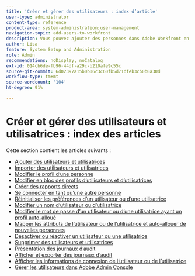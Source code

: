 ```yaml
---
title: 'Créer et gérer des utilisateurs : index d’article'
user-type: administrator
content-type: reference
product-area: system-administration;user-management
navigation-topic: add-users-to-workfront
description: Vous pouvez ajouter des personnes dans Adobe Workfront en créant des utilisateurs individuels et utilisatrices individuelles à partir de zéro ou en copiant des personnes existantes.
author: Lisa
feature: System Setup and Administration
role: Admin
recommendations: noDisplay, noCatalog
exl-id: 014cb6de-fb96-44df-a29c-b210afe9c55c
source-git-commit: 6d02397a15b0b06c3c60fb5d71dfeb3cb0b0a30d
workflow-type: tm+mt
source-wordcount: '104'
ht-degree: 91%

---
```


# Créer et gérer des utilisateurs et utilisatrices : index des articles

<!-- Audited: 2/2024 -->

Cette section contient les articles suivants :

* [Ajouter des utilisateurs et utilisatrices](../../../administration-and-setup/add-users/create-and-manage-users/add-users.md)
* [Importer des utilisateurs et utilisatrices](../../../administration-and-setup/add-users/create-and-manage-users/import-users.md)
* [Modifier le profil d’une personne](../../../administration-and-setup/add-users/create-and-manage-users/edit-a-users-profile.md)
* [Modifier en bloc des profils d’utilisateurs et d’utilisatrices](../../../administration-and-setup/add-users/create-and-manage-users/edit-user-profiles-in-bulk.md)
* [Créer des rapports directs](../../../administration-and-setup/add-users/create-and-manage-users/create-direct-reports.md)
* [Se connecter en tant qu’une autre personne](../../../administration-and-setup/add-users/create-and-manage-users/log-in-as-another-user.md)
* [Réinitialiser les préférences d’un utilisateur ou d’une utilisatrice](../../../administration-and-setup/add-users/create-and-manage-users/reset-a-users-preferences.md)
* [Modifier un nom d’utilisateur ou d’utilisatrice](../../../administration-and-setup/add-users/create-and-manage-users/change-a-username.md)
* [Modifier le mot de passe d’un utilisateur ou d’une utilisatrice ayant un profil auto-alloué](../../../administration-and-setup/add-users/create-and-manage-users/change-pw-auto-provisioned-user.md)
* [Mapper les attributs de l’utilisateur ou de l’utilisatrice et auto-allouer de nouvelles personnes](../../../administration-and-setup/add-users/create-and-manage-users/map-user-attributes.md)
* [Désactiver ou réactiver un utilisateur ou une utilisatrice](../../../administration-and-setup/add-users/create-and-manage-users/deactivate-a-user.md)
* [Supprimer des utilisateurs et utilisatrices](../../../administration-and-setup/add-users/create-and-manage-users/delete-a-user.md)
* [Présentation des journaux d’audit](../../../administration-and-setup/add-users/create-and-manage-users/audit-logs.md)
* [Afficher et exporter des journaux d’audit](../../../administration-and-setup/add-users/create-and-manage-users/view-and-export-audit-logs.md)
* [Afficher les informations de connexion de l’utilisateur ou de l’utilisatrice](../../../administration-and-setup/add-users/create-and-manage-users/view-user-login-info.md)
* [Gérer les utilisateurs dans Adobe Admin Console](../../../administration-and-setup/add-users/create-and-manage-users/admin-console.md)
